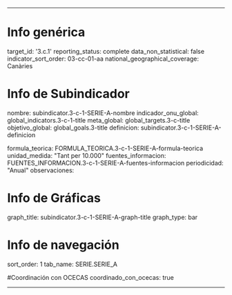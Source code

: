 ---

# Info genérica
target_id: '3.c.1'
reporting_status: complete
data_non_statistical: false
indicator_sort_order: 03-cc-01-aa
national_geographical_coverage: Canàries

# Info de Subindicador
nombre: subindicator.3-c-1-SERIE-A-nombre
indicador_onu_global: global_indicators.3-c-1-title
meta_global: global_targets.3-c-title
objetivo_global: global_goals.3-title
definicion: subindicator.3-c-1-SERIE-A-definicion

formula_teorica: FORMULA_TEORICA.3-c-1-SERIE-A-formula-teorica
unidad_medida: "Tant per 10.000"
fuentes_informacion: FUENTES_INFORMACION.3-c-1-SERIE-A-fuentes-informacion
periodicidad: "Anual"
observaciones:

# Info de Gráficas
graph_title: subindicator.3-c-1-SERIE-A-graph-title
graph_type: bar

# Info de navegación
sort_order: 1
tab_name: SERIE.SERIE_A

#Coordinación con OCECAS
coordinado_con_ocecas: true

---